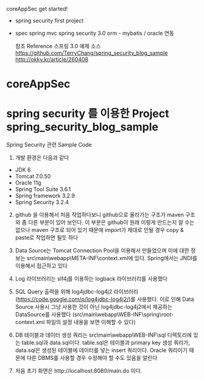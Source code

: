 coreAppSec get started!
- spring security first project
- spec
  spring mvc 
  spring security 3.0
  orm - mybatis / oracle 연동
  
  참조 Reference
  스프링 3.0 예제 소스
  https://github.com/TerryChang/spring_security_blog_sample
  http://okky.kr/article/260408



# coreAppSec
spring security 를 이용한 Project
spring_security_blog_sample
===========================

Spring Security 관련 Sample Code

1. 개발 환경은 다음과 같다
- JDK 6
- Tomcat 7.0.50
- Oracle 11g
- Spring Tool Suite 3.6.1
- Spring framework 3.2.9
- Spring Security 3.2.4

2. github 을 이용해서 처음 작업하다보니 github으로 올라가는 구조가 maven 구조와 좀 다른 부분이 있어 보인다.
이 부분은 github이 원래 이렇게 만드는지 알 수는 없으나 maven 구조로 되어 있기 때문에 import가 제대로 안될 경우 
copy & paste로 작업하면 될듯 하다

3. Data Source는 Tomcat Connection Pool을 이용해서 만들었으며 이에 대한 정보는 src\main\webapp\META-INF\context.xml에 있다.
Spring에서는 JNDI를 이용해서 접근하고 있다

4. Log 라이브러리는 slf4j를 이용하는 logback 라이브러리를 사용했다

5. SQL Query 출력을 위해 log4jdbc-log4j2 라이브러리(https://code.google.com/p/log4jdbc-log4j2/)를 사용했다.
이로 인해 Data Source 사용시 그냥 사용한 것이 아닌 log4jdbc-log4j2에서 제공하는 DataSource를 사용했다
(src\main\webapp\WEB-INF\spring\root-context.xml 파일의 설정 내용을 보면 이해할 수 있다)

6. DB 테이블과 데이터 생성 쿼리는 src\main\webapp\WEB-INF\sql 디렉토리에 있는 table.sql과 data.sql이다.
table.sql은 테이블과 primary key 생성 쿼리가, data.sql은 생성된 테이블에 데이터를 넣는 insert 쿼리이다.
Oracle 쿼리이기 때문에 다른 DBMS를 사용할 경우 수정해야 할 수도 있음을 알린다

7. 처음 초기 화면은 http://localhost:8080/main.do 이다.


